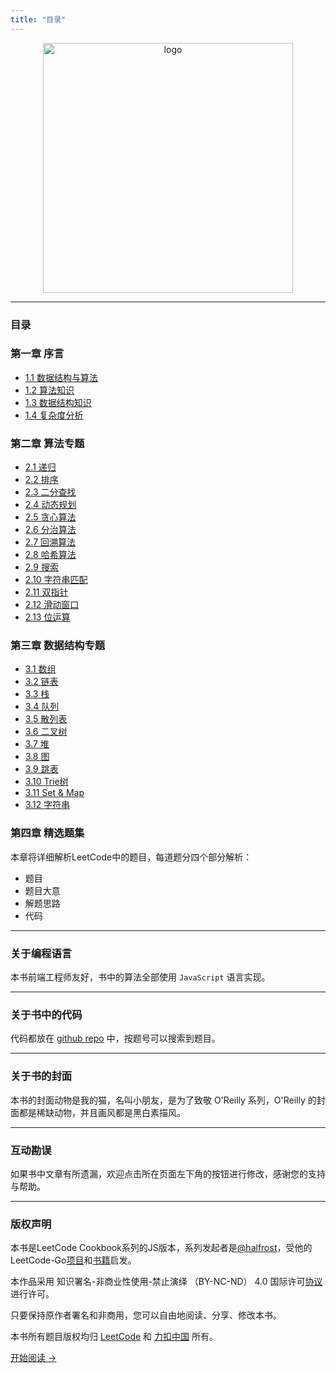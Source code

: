 ```yaml
---
title: "目录"
---
```


<p align="center">
  <img src="http://mat1.gtimg.com/www/js/news/leetcode-js-logo.png" alt="logo" height="400"/>
</p>

---

### 目录

### 第一章 序言
- [1.1 数据结构与算法](./outline/0_table)
- [1.2 算法知识](./outline/1_algorithm)
- [1.3 数据结构知识](./outline/2_data_structure)
- [1.4 复杂度分析](./outline/3_complexity)

### 第二章 算法专题
- [2.1 递归](./algorithm/0_recursion)
- [2.2 排序](./algorithm/1_sort)
- [2.3 二分查找](./algorithm/2_binary_search)
- [2.4 动态规划](./algorithm/3_dynamic_programming)
- [2.5 贪心算法](./algorithm/4_greed)
- [2.6 分治算法](./algorithm/5_divide_conquer)
- [2.7 回溯算法](./algorithm/6_backtracking)
- [2.8 哈希算法](./algorithm/7_hash)
- [2.9 搜索](./algorithm/8_search)
- [2.10 字符串匹配](./algorithm/9_string_match)
- [2.11 双指针](./algorithm/10_two_pointer)
- [2.12 滑动窗口](./algorithm/11_slide_window)
- [2.13 位运算](./algorithm/12_bit)
  
### 第三章 数据结构专题
- [3.1 数组](./ds/0_array)
- [3.2 链表](./ds/1_linked_list)
- [3.3 栈](./ds/2_stack)
- [3.4 队列](./ds/3_queue)
- [3.5 散列表](./ds/4_hash_table)
- [3.6 二叉树](./ds/5_binary_tree)
- [3.7 堆](./ds/6_heap)
- [3.8 图](./ds/7_graph)
- [3.9 跳表](./ds/8_skip_list)
- [3.10 Trie树](./ds/9_trie)
- [3.11 Set & Map](./ds/10_set_map)
- [3.12 字符串](./ds/11_string)


### 第四章 精选题集

本章将详细解析LeetCode中的题目，每道题分四个部分解析：
- 题目
- 题目大意
- 解题思路
- 代码


---

### 关于编程语言

本书前端工程师友好，书中的算法全部使用 `JavaScript` 语言实现。

---

### 关于书中的代码

代码都放在 [github repo](https://github.com/2xiao/fe) 中，按题号可以搜索到题目。

---

### 关于书的封面

本书的封面动物是我的猫，名叫小朋友，是为了致敬 O'Reilly 系列，O'Reilly 的封面都是稀缺动物，并且画风都是黑白素描风。

---

### 互动勘误

如果书中文章有所遗漏，欢迎点击所在页面左下角的按钮进行修改，感谢您的支持与帮助。

---

### 版权声明

本书是LeetCode Cookbook系列的JS版本，系列发起者是[@halfrost](https://github.com/halfrost)，受他的LeetCode-Go[项目](https://github.com/halfrost/LeetCode-Go)和[书籍](https://books.halfrost.com/leetcode/)启发。

本作品采用 知识署名-非商业性使用-禁止演绎 （BY-NC-ND） 4.0 国际许可[协议](https://creativecommons.org/licenses/by-nc-nd/4.0/legalcode.zh-Hans) 进行许可。

只要保持原作者署名和非商用，您可以自由地阅读、分享、修改本书。

本书所有题目版权均归 [LeetCode](https://leetcode.com/) 和 [力扣中国](https://leetcode-cn.com/) 所有。

[开始阅读 ->](./outline/0_table)
